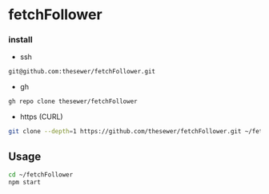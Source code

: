 # fetchFollower

### install

* ssh

```sh
git@github.com:thesewer/fetchFollower.git
```

* gh
  
```sh
gh repo clone thesewer/fetchFollower
```

* https (CURL)

```sh
git clone --depth=1 https://github.com/thesewer/fetchFollower.git ~/fetchFollower
```

## Usage

```sh
cd ~/fetchFollower
npm start
```
